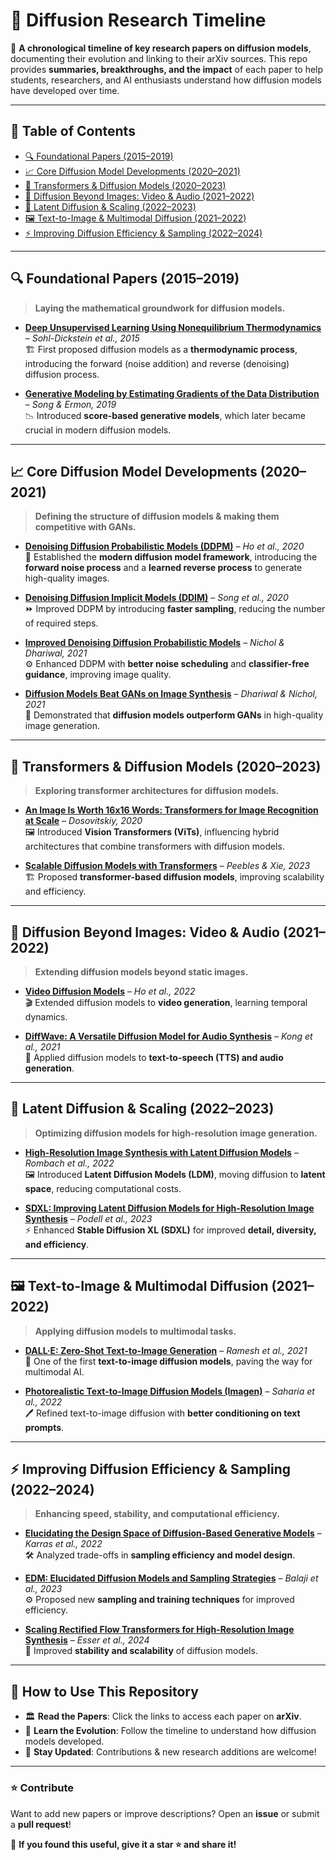 # 📜 Diffusion Research Timeline  

🚀 **A chronological timeline of key research papers on diffusion models**, documenting their evolution and linking to their arXiv sources. This repo provides **summaries, breakthroughs, and the impact** of each paper to help students, researchers, and AI enthusiasts understand how diffusion models have developed over time.  

---

## 📌 **Table of Contents**
- [🔍 Foundational Papers (2015–2019)](#-foundational-papers-2015-2019)
- [📈 Core Diffusion Model Developments (2020–2021)](#-core-diffusion-model-developments-2020-2021)
- [🤖 Transformers & Diffusion Models (2020–2023)](#-transformers--diffusion-models-2020-2023)
- [🎥 Diffusion Beyond Images: Video & Audio (2021–2022)](#-diffusion-beyond-images-video--audio-2021-2022)
- [🌌 Latent Diffusion & Scaling (2022–2023)](#-latent-diffusion--scaling-2022-2023)
- [🖼️ Text-to-Image & Multimodal Diffusion (2021–2022)](#-text-to-image--multimodal-diffusion-2021-2022)
- [⚡ Improving Diffusion Efficiency & Sampling (2022–2024)](#-improving-diffusion-efficiency--sampling-2022-2024)

---

## 🔍 **Foundational Papers (2015–2019)**  
> **Laying the mathematical groundwork for diffusion models.**  

- **[Deep Unsupervised Learning Using Nonequilibrium Thermodynamics](#)** – *Sohl-Dickstein et al., 2015*  
  🏗️ First proposed diffusion models as a **thermodynamic process**, introducing the forward (noise addition) and reverse (denoising) diffusion process.  

- **[Generative Modeling by Estimating Gradients of the Data Distribution](#)** – *Song & Ermon, 2019*  
  📉 Introduced **score-based generative models**, which later became crucial in modern diffusion models.

---

## 📈 **Core Diffusion Model Developments (2020–2021)**  
> **Defining the structure of diffusion models & making them competitive with GANs.**  

- **[Denoising Diffusion Probabilistic Models (DDPM)](#)** – *Ho et al., 2020*  
  🔄 Established the **modern diffusion model framework**, introducing the **forward noise process** and a **learned reverse process** to generate high-quality images.  

- **[Denoising Diffusion Implicit Models (DDIM)](#)** – *Song et al., 2020*  
  ⏩ Improved DDPM by introducing **faster sampling**, reducing the number of required steps.  

- **[Improved Denoising Diffusion Probabilistic Models](#)** – *Nichol & Dhariwal, 2021*  
  ⚙️ Enhanced DDPM with **better noise scheduling** and **classifier-free guidance**, improving image quality.  

- **[Diffusion Models Beat GANs on Image Synthesis](#)** – *Dhariwal & Nichol, 2021*  
  🎯 Demonstrated that **diffusion models outperform GANs** in high-quality image generation.  

---

## 🤖 **Transformers & Diffusion Models (2020–2023)**  
> **Exploring transformer architectures for diffusion models.**  

- **[An Image Is Worth 16x16 Words: Transformers for Image Recognition at Scale](#)** – *Dosovitskiy, 2020*  
  🖼️ Introduced **Vision Transformers (ViTs)**, influencing hybrid architectures that combine transformers with diffusion models.  

- **[Scalable Diffusion Models with Transformers](#)** – *Peebles & Xie, 2023*  
  🏗️ Proposed **transformer-based diffusion models**, improving scalability and efficiency.  

---

## 🎥 **Diffusion Beyond Images: Video & Audio (2021–2022)**  
> **Extending diffusion models beyond static images.**  

- **[Video Diffusion Models](#)** – *Ho et al., 2022*  
  🎬 Extended diffusion models to **video generation**, learning temporal dynamics.  

- **[DiffWave: A Versatile Diffusion Model for Audio Synthesis](#)** – *Kong et al., 2021*  
  🎵 Applied diffusion models to **text-to-speech (TTS) and audio generation**.  

---

## 🌌 **Latent Diffusion & Scaling (2022–2023)**  
> **Optimizing diffusion models for high-resolution image generation.**  

- **[High-Resolution Image Synthesis with Latent Diffusion Models](#)** – *Rombach et al., 2022*  
  🖼️ Introduced **Latent Diffusion Models (LDM)**, moving diffusion to **latent space**, reducing computational costs.  

- **[SDXL: Improving Latent Diffusion Models for High-Resolution Image Synthesis](#)** – *Podell et al., 2023*  
  ⚡ Enhanced **Stable Diffusion XL (SDXL)** for improved **detail, diversity, and efficiency**.  

---

## 🖼️ **Text-to-Image & Multimodal Diffusion (2021–2022)**  
> **Applying diffusion models to multimodal tasks.**  

- **[DALL·E: Zero-Shot Text-to-Image Generation](#)** – *Ramesh et al., 2021*  
  🎨 One of the first **text-to-image diffusion models**, paving the way for multimodal AI.  

- **[Photorealistic Text-to-Image Diffusion Models (Imagen)](#)** – *Saharia et al., 2022*  
  🖊️ Refined text-to-image diffusion with **better conditioning on text prompts**.  

---

## ⚡ **Improving Diffusion Efficiency & Sampling (2022–2024)**  
> **Enhancing speed, stability, and computational efficiency.**  

- **[Elucidating the Design Space of Diffusion-Based Generative Models](#)** – *Karras et al., 2022*  
  🛠️ Analyzed trade-offs in **sampling efficiency and model design**.  

- **[EDM: Elucidated Diffusion Models and Sampling Strategies](#)** – *Balaji et al., 2023*  
  ⚙️ Proposed new **sampling and training techniques** for improved efficiency.  

- **[Scaling Rectified Flow Transformers for High-Resolution Image Synthesis](#)** – *Esser et al., 2024*  
  🚀 Improved **stability and scalability** of diffusion models.  

---

## 📌 **How to Use This Repository**  
- 🏛️ **Read the Papers**: Click the links to access each paper on **arXiv**.  
- 📖 **Learn the Evolution**: Follow the timeline to understand how diffusion models developed.  
- 🔬 **Stay Updated**: Contributions & new research additions are welcome!  

---

### ⭐ **Contribute**
Want to add new papers or improve descriptions? Open an **issue** or submit a **pull request**!  

📢 **If you found this useful, give it a star ⭐ and share it!**  
